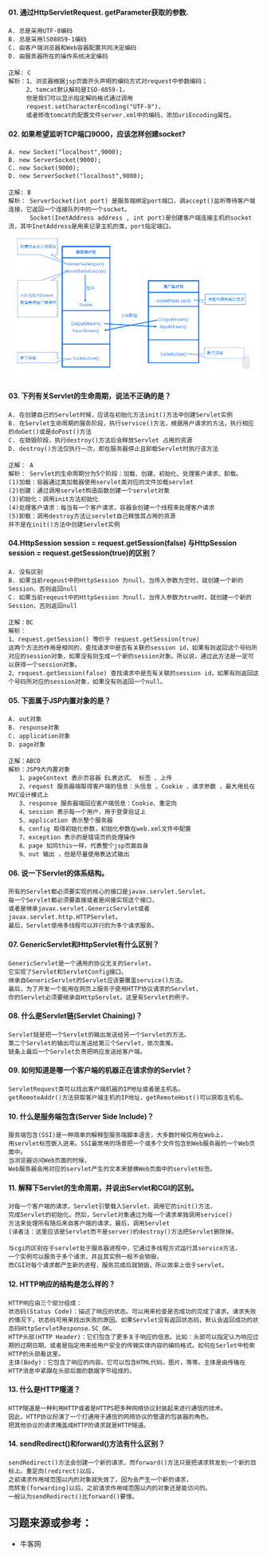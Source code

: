 #### 01. 通过HttpServletRequest. getParameter获取的参数.
```
A. 总是采用UTF-8编码
B. 总是采用lS08859-1编码
C. 由客户端浏览器和Web容器配置共同决定编码
D. 由服务器所在的操作系统决定编码

正解: C
解析：1、浏览器根据jsp页面开头声明的编码方式对request中参数编码；
     2、tomcat默认解码是ISO-8859-1， 
     但是我们可以显示指定解码格式通过调用 
     request.setCharacterEncoding("UTF-8")，
     或者修改tomcat的配置文件server.xml中的编码，添加uriEncoding属性。
```

#### 02. 如果希望监听TCP端口9000，应该怎样创建socket?
```
A. new Socket("localhost",9000);
B. new ServerSocket(9000);
C. new Socket(9000);
D. new ServerSocket("localhost",9000);

正解: B
解析： ServerSocket(int port) 是服务端绑定port端口，调accept()监听等待客户端连接，它返回一个连接队列中的一个socket。
      Socket(InetAddress address , int port)是创建客户端连接主机的socket流，其中InetAddress是用来记录主机的类，port指定端口。
```
 ![面试_javaweb_01.png](../pics/面试_javaweb_01.png)
 
#### 03. 下列有关Servlet的生命周期，说法不正确的是？
```
A. 在创建自己的Servlet时候，应该在初始化方法init()方法中创建Servlet实例
B. 在Servlet生命周期的服务阶段，执行service()方法，根据用户请求的方法，执行相应的doGet()或是doPost()方法
C. 在销毁阶段，执行destroy()方法后会释放Servlet 占用的资源
D. destroy()方法仅执行一次，即在服务器停止且卸载Servlet时执行该方法

正解： A
解析： Servlet的生命周期分为5个阶段：加载、创建、初始化、处理客户请求、卸载。
(1)加载：容器通过类加载器使用servlet类对应的文件加载servlet
(2)创建：通过调用servlet构造函数创建一个servlet对象
(3)初始化：调用init方法初始化
(4)处理客户请求：每当有一个客户请求，容器会创建一个线程来处理客户请求
(5)卸载：调用destroy方法让servlet自己释放其占用的资源
并不是在init()方法中创建Servlet实例
```

#### 04.HttpSession session = request.getSession(false) 与HttpSession session = request.getSession(true)的区别？
```
A. 没有区别
B. 如果当前reqeust中的HttpSession 为null，当传入参数为空时，就创建一个新的Session，否则返回null
C. 如果当前reqeust中的HttpSession 为null，当传入参数为true时，就创建一个新的Session，否则返回null

正解：BC
解析：
1、request.getSession() 等价于 request.getSession(true) 
这两个方法的作用是相同的，查找请求中是否有关联的session id，如果有则返回这个号码所对应的session对象，如果没有则生成一个新的session对象。所以说，通过此方法是一定可以获得一个session对象。 
2、request.getSession(false) 查找请求中是否有关联的session id，如果有则返回这个号码所对应的session对象，如果没有则返回一个null。
```

#### 05. 下面属于JSP内置对象的是？
```
A. out对象
B. response对象
C. application对象
D. page对象

正解：ABCD
解析：JSP9大内置对象
   1、pageContext 表示页容器 EL表达式、 标签 、上传 
   2、request 服务器端取得客户端的信息：头信息 、Cookie 、请求参数 ，最大用处在MVC设计模式上 
   3、response 服务器端回应客户端信息：Cookie、重定向 
   4、session 表示每一个用户，用于登录验证上 
   5、application 表示整个服务器 
   6、config 取得初始化参数，初始化参数在web.xml文件中配置 
   7、exception 表示的是错误页的处理操作 
   8、page 如同this一样，代表整个jsp页面自身 
   9、out 输出 ，但是尽量使用表达式输出

```

#### 06. 说一下Servlet的体系结构。
```
所有的Servlet都必须要实现的核心的接口是javax.servlet.Servlet。
每一个Servlet都必须要直接或者是间接实现这个接口，
或者是继承javax.servlet.GenericServlet或者javax.servlet.http.HTTPServlet。
最后，Servlet使用多线程可以并行的为多个请求服务。
```

#### 07. GenericServlet和HttpServlet有什么区别？
```
GenericServlet是一个通用的协议无关的Servlet，
它实现了Servlet和ServletConfig接口。
继承自GenericServlet的Servlet应该要覆盖service()方法。
最后，为了开发一个能用在网页上服务于使用HTTP协议请求的Servlet，
你的Servlet必须要继承自HttpServlet。这里有Servlet的例子。
```

#### 08. 什么是Servlet链(Servlet Chaining)？
```
Servlet链是把一个Servlet的输出发送给另一个Servlet的方法。
第二个Servlet的输出可以发送给第三个Servlet，依次类推。
链条上最后一个Servlet负责把响应发送给客户端。
```

#### 09. 如何知道是哪一个客户端的机器正在请求你的Servlet？
```
ServletRequest类可以找出客户端机器的IP地址或者是主机名。
getRemoteAddr()方法获取客户端主机的IP地址，getRemoteHost()可以获取主机名。
```

#### 10. 什么是服务端包含(Server Side Include)？
```
服务端包含(SSI)是一种简单的解释型服务端脚本语言，大多数时候仅用在Web上，
用servlet标签嵌入进来。SSI最常用的场景把一个或多个文件包含到Web服务器的一个Web页面中。
当浏览器访问Web页面的时候，
Web服务器会用对应的servlet产生的文本来替换Web页面中的servlet标签。
```

#### 11. 解释下Servlet的生命周期，并说出Servlet和CGI的区别。
```
对每一个客户端的请求，Servlet引擎载入Servlet，调用它的init()方法，
完成Servlet的初始化。然后，Servlet对象通过为每一个请求单独调用service()
方法来处理所有随后来自客户端的请求，最后，调用Servlet
(译者注：这里应该是Servlet而不是server)的destroy()方法把Servlet删除掉。

与cgi的区别在于servlet处于服务器进程中，它通过多线程方式运行其service方法，
一个实例可以服务于多个请求，并且其实例一般不会销毁，
而CGI对每个请求都产生新的进程，服务完成后就销毁，所以效率上低于servlet。
```

#### 12. HTTP响应的结构是怎么样的？
```
HTTP响应由三个部分组成：
状态码(Status Code)：描述了响应的状态。可以用来检查是否成功的完成了请求。请求失败的情况下，状态码可用来找出失败的原因。如果Servlet没有返回状态码，默认会返回成功的状态码HttpServletResponse.SC_OK。
HTTP头部(HTTP Header)：它们包含了更多关于响应的信息。比如：头部可以指定认为响应过期的过期日期，或者是指定用来给用户安全的传输实体内容的编码格式。如何在Serlet中检索HTTP的头部看这里。
主体(Body)：它包含了响应的内容。它可以包含HTML代码，图片，等等。主体是由传输在HTTP消息中紧跟在头部后面的数据字节组成的。
```

#### 13. 什么是HTTP隧道？
```
HTTP隧道是一种利用HTTP或者是HTTPS把多种网络协议封装起来进行通信的技术。
因此，HTTP协议扮演了一个打通用于通信的网络协议的管道的包装器的角色。
把其他协议的请求掩盖成HTTP的请求就是HTTP隧道。
```

#### 14. sendRedirect()和forward()方法有什么区别？
```
sendRedirect()方法会创建一个新的请求，而forward()方法只是把请求转发到一个新的目标上。重定向(redirect)以后，
之前请求作用域范围以内的对象就失效了，因为会产生一个新的请求，
而转发(forwarding)以后，之前请求作用域范围以内的对象还是能访问的。
一般认为sendRedirect()比forward()要慢。
```

## 习题来源或参考：
   - 牛客网